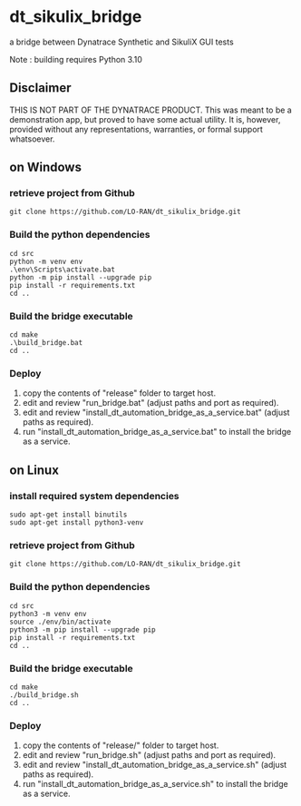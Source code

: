 # dt_sikulix_bridge
a bridge between Dynatrace Synthetic and SikuliX GUI tests

Note : building requires Python 3.10

## Disclaimer
THIS IS NOT PART OF THE DYNATRACE PRODUCT. This was meant to be a demonstration app, but proved to have some actual utility. It is, however, provided without any representations, warranties, or formal support whatsoever.

## on Windows
### retrieve project from Github
```
git clone https://github.com/LO-RAN/dt_sikulix_bridge.git
```
### Build the python dependencies
```
cd src
python -m venv env
.\env\Scripts\activate.bat
python -m pip install --upgrade pip
pip install -r requirements.txt
cd ..
```
### Build the bridge executable 
```
cd make
.\build_bridge.bat
cd ..
```
### Deploy

1. copy the contents of "release\" folder to target host.
2. edit and review "run_bridge.bat" (adjust paths and port as required).
3. edit and review "install_dt_automation_bridge_as_a_service.bat" (adjust paths as required).
4. run "install_dt_automation_bridge_as_a_service.bat" to install the bridge as a service.



## on Linux
### install required system dependencies
```
sudo apt-get install binutils
sudo apt-get install python3-venv
```

### retrieve project from Github
```
git clone https://github.com/LO-RAN/dt_sikulix_bridge.git
```
### Build the python dependencies
```
cd src
python3 -m venv env
source ./env/bin/activate
python3 -m pip install --upgrade pip
pip install -r requirements.txt
cd ..
```
### Build the bridge executable 
```
cd make
./build_bridge.sh
cd ..
```
### Deploy

1. copy the contents of "release/" folder to target host.
2. edit and review "run_bridge.sh" (adjust paths and port as required).
3. edit and review "install_dt_automation_bridge_as_a_service.sh" (adjust paths as required).
4. run "install_dt_automation_bridge_as_a_service.sh" to install the bridge as a service.

